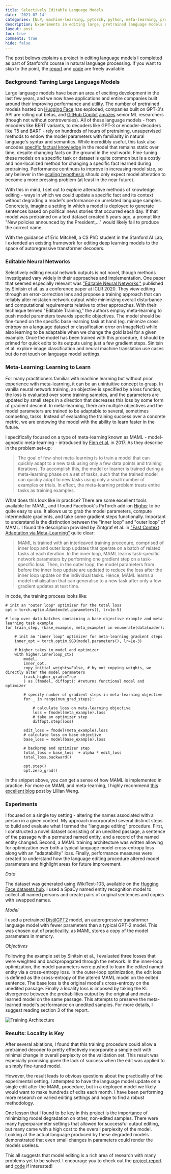 ```yaml
---
title: Selectively Editable Language Models
date: '2021-07-14'
categories: [NLP, machine-learning, pytorch, python, meta-learning, projects]
description: Experiments in editing large, pretrained language models using meta-learning techniques
layout: post
toc: true
comments: true
hide: false
---
```



The post belows explains a project in editing language models I completed as part of Stanford's course in natural language processing. If you want to skip to the point, the [report](http://web.stanford.edu/class/cs224n/reports/final_reports/report032.pdf) and [code](https://github.com/spencerbraun/editable_nlp) are freely available.

### Background: Taming Large Language Models

Large language models have been an area of exciting development in the last few years, and we now have applications and entire companies built around their improving performance and utility. The number of pretrained models hosted on [Hugging Face](https://huggingface.co/models) has exploded, companies built on GPT-3's API are rolling out betas, and [GitHub Copilot](https://copilot.github.com/) [amazes](https://twitter.com/jeremyphoward/status/1417331228752023554?s=20) senior ML researchers (though not without controversies). All of these language models - from encoders like BERT variants, to decoders like GPT-3 or encoder-decoders like T5 and BART - rely on hundreds of hours of pretraining, unsupervised methods to endow the model parameters with familiarity in natural language's syntax and semantics. While incredibly useful, this task also encodes [specific factual knowledge](https://arxiv.org/pdf/2012.07805.pdf) in the model that remains static over time, despite changing facts on the ground in the real world. Fine-tuning these models on a specific task or dataset is quite common but is a costly and non-localized method for changing a specific fact learned during pretraining. Performance continues to improve in increasing model size, so any believer in the [scaling hypothesis](https://www.gwern.net/Scaling-hypothesis) should only expect model alteration to become a more pressing problem (at least in the near future).

With this in mind, I set out to explore alternative methods of knowledge editing - ways in which we could update a specific fact and its context without degrading a model's performance on unrelated language samples. Concretely, imagine a setting in which a model is deployed to generate sentences based on political news stories that occurred each day. If that model was pretrained on a text dataset created 5 years ago, a prompt like "New policies announced by the President,..." would likely fail to produce the correct name.

With the guidance of Eric Mitchell, a CS PhD student in the Stanford AI Lab, I extended an existing framework for editing deep learning models to the space of autoregressive transformer decoders.

### Editable Neural Networks

Selectively editing neural network outputs is not novel, though methods investigated vary widely in their approaches and implementation. One paper that seemed especially relevant was ["Editable Neural Networks,"](https://arxiv.org/pdf/2004.00345.pdf) published by Sinitsin et al. as a conference paper at ICLR 2020. They view editing through an error-correction lens and propose a training approach that can reliably alter mistaken network output while minimizing overall disturbance and computational requirements relative to other approaches. With their technique termed "Editable Training,” the authors employ meta-learning to push model parameters towards specific objectives. The model should be fine-tuned on the specific base learning task at hand (eg. minimize cross entropy on a language dataset or classification error on ImageNet) while also learning to be adaptable when we change the gold label for a given example. Once the model has been trained with this procedure, it should be primed for quick edits to its outputs using just a few gradient steps. Sinitsin et al. explore image classification and neural machine translation use cases but do not touch on language model settings.

### Meta-Learning: Learning to Learn

For many practitioners familiar with machine learning but without prior experience with meta-learning, it can be an unintuitive concept to grasp. In vanilla neural network training, an objective is specified by a loss function, the loss is evaluated over some training samples, and the parameters are updated by small steps in a direction that decreases this loss by some form of gradient descent. In meta-learning, there are multiple objectives and the model parameters are trained to be adaptable to several, sometimes competing, tasks. Instead of evaluating the training success over a concrete metric, we are endowing the model with the ability to learn faster in the future.

I specifically focused on a type of meta-learning known as MAML - model-agnostic meta-learning - introduced by [Finn et al.](https://arxiv.org/pdf/1703.03400.pdf) in 2017. As they describe in the problem set-up:


> The goal of few-shot meta-learning is to train a model that can quickly adapt to a new task using only a few data points and training iterations.  To accomplish this,  the model or learner  is  trained  during  a  meta-learning  phase  on  a  set of tasks, such that the trained model can quickly adapt to new tasks using only a small number of examples or trials. In effect, the meta-learning problem treats entire tasks as training examples.


What does this look like in practice? There are some excellent tools available for MAML, and I found Facebook's PyTorch add-on [Higher](https://github.com/facebookresearch/higher) to be quite easy to use. It allows us to grab the model parameters, compute intermediate gradients, and take some gradient steps functionally. Important to understand is the distinction between the "inner loop" and "outer loop” of MAML. I found the description provided by Zintgraf et al. in ["Fast Context Adaptation via Meta-Learning"](https://arxiv.org/pdf/1810.03642.pdf) quite clear:


> MAML is trained with an interleaved training procedure, comprised of inner loop and outer loop updates that operate on a batch of related tasks at each iteration. In the inner loop, MAML learns task-specific network parameters by performing one gradient step on a task-specific loss. Then, in the outer loop, the model parameters from before the inner loop update are updated to reduce the loss after the inner loop update on the individual tasks. Hence, MAML learns a model initialisation that can generalise to a new task after only a few gradient updates at test time.


In code, the training process looks like:

```{python eval=FALSE}
# init an "outer loop" optimizer for the total loss
opt = torch.optim.Adam(model.parameters(), lr=1e-5)

# loop over data batches containing a base objective example and meta-learning task example
for train_step, (base_example, meta_example) in enumerate(dataloader):

    # init an "inner loop" optimizer for meta-learning gradient steps
    inner_opt = torch.optim.SGD(model.parameters(), lr=1e-3)

    # higher takes in model and optimizer
    with higher.innerloop_ctx(
        model,
        inner_opt,
        copy_initial_weights=False, # by not copying weights, we directly alter the model parameters
        track_higher_grads=True
        ) as (fmodel, diffopt): #returns functional model and optimizer

        # specify number of gradient steps in meta-learning objective
        for _ in range(num_grad_steps):

            # calculate loss on meta-learning objective
            loss = fmodel(meta_example).loss
            # take an optimizer step
            diffopt.step(loss)

        edit_loss = fmodel(meta_example).loss
        # calculate loss on base objective
        base_loss = model(base_example).loss

        # backprop and optimizer step
        total_loss = base_loss  + alpha * edit_loss
        total_loss.backward()

        opt.step()
        opt.zero_grad()
```

In the snippet above, you can get a sense of how MAML is implemented in practice. For more on MAML and meta-learning, I highly recommend [this excellent blog](https://lilianweng.github.io/lil-log/2018/11/30/meta-learning.html) post by Lillian Weng.

### Experiments

I focused on a single toy setting - altering the names associated with a person in a given context. My approach incorporated several distinct steps to build and evaluate what I termed the "language editing” procedure. First, I constructed a novel dataset consisting of an unedited passage, a sentence of the passage with a permuted named entity, and a record of the named entity changed. Second, a MAML training architecture was written allowing for optimization over both a typical language model cross-entropy loss along with an "adaptability" loss. Finally, performance measures were created to understand how the language editing procedure altered model parameters and highlight areas for future improvement.

*Data*

The dataset was generated using WikiText-103, available on the [Hugging Face datasets hub](https://huggingface.co/datasets/wikitext). I used a SpaCy named entity recognition model to collect all named persons and create pairs of original sentences and copies with swapped names.

*Model*

I used a pretrained [DistilGPT2](https://huggingface.co/distilgpt2) model, an autoregressive transformer language model with fewer parameters than a typical GPT-2 model. This was chosen out of practicality, as MAML stores a copy of the model parameters in memory.

*Objectives*

Following the example set by Sinitsin et al., I evaluated three losses that were weighted and backpropagated through the network. In the inner-loop optimization, the model parameters were pushed to learn the edited named entity via a cross-entropy loss. In the outer-loop optimization, the edit loss is defined as the cross-entropy of the altered MAML model on the edited sentence. The base loss is the original model's cross-entropy on the unedited passage. Finally a locality loss is imposed by taking the KL divergence between the probabilities output by the original and meta-learned model on the same passage. This attempts to preserve the meta-learned model's performance on unedited samples. For more details, I suggest reading section 3 of the report.

![Training Architecture](/img/editable_diag_paper.png)

### Results: Locality is Key

After several ablations, I found that this training procedure could allow a pretrained decoder to pretty effectively incorporate a simple edit with minimal change in overall perplexity on the validation set. This result was especially promising given the lack of success when the edit was applied to a simply fine-tuned model.

However, the result leads to obvious questions about the practicality of the experimental setting. I attempted to have the language model update on a single edit after the MAML procedure, but in a deployed model we likely would want to make hundreds of edits each month. I have been performing more research on varied editing settings and hope to find a robust methodology.

One lesson that I found to be key in this project is the importance of minimizing model degradation on other, non-edited samples. There were many hyperparameter settings that allowed for successful output editing, but many came with a high cost to the overall perplexity of the model. Looking at the actual language produced by these degraded models demonstrated that even small changes in parameters could render the models useless.

This all suggests that model editing is a rich area of research with many problems yet to be solved. I encourage you to check out the [project report](http://web.stanford.edu/class/cs224n/reports/final_reports/report032.pdf) and [code](https://github.com/spencerbraun/editable_nlp) if interested!




